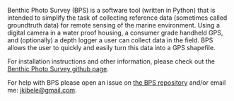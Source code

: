 Benthic Photo Survey (BPS) is a software tool (written in Python) that is intended to simplify the task of collecting reference data (sometimes called groundtruth data) for remote sensing of the marine environment. Using a digital camera in a water proof housing, a consumer grade handheld GPS, and (optionally) a depth logger a user can collect data in the field. BPS allows the user to quickly and easily turn this data into a GPS shapefile.

For installation instructions and other information, please check out the [Benthic Photo Survey github page](http://jkibele.github.io/benthic_photo_survey/).

For help with BPS please open an issue on [the BPS repository](https://github.com/jkibele/benthic_photo_survey) and/or email me: jkibele@gmail.com.
